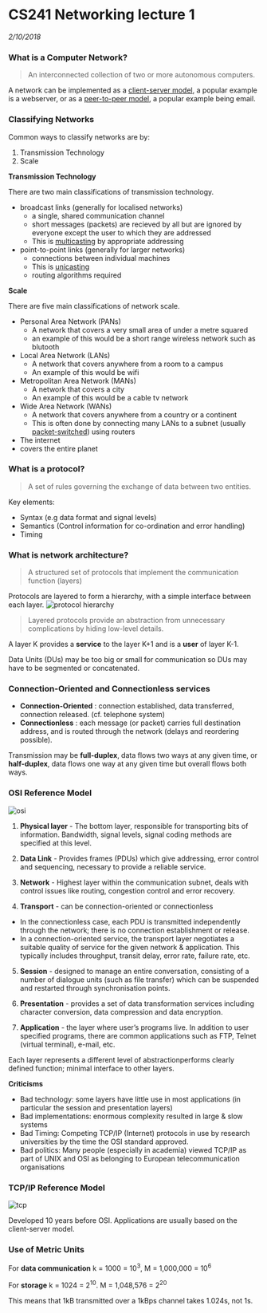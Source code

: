 # CS241 Networking lecture 1
*2/10/2018*

### What is a Computer Network?
> An interconnected collection of two or more autonomous computers.

A network can be implemented as a [client-server model](), a popular example is a webserver, or as a [peer-to-peer model](), a popular example being email.

### Classifying Networks
Common ways to classify networks are by:
1. Transmission Technology
1. Scale

**Transmission Technology**

There are two main classifications of transmission technology.
* broadcast links (generally for localised networks)
  * a single, shared communication channel
  * short messages (packets) are recieved by all but are ignored by everyone except the user to which they are addressed
  * This is [multicasting](https://en.wikipedia.org/wiki/Multicast) by appropriate addressing
* point-to-point links (generally for larger networks)
  * connections between individual machines
  * This is [unicasting](https://en.wikipedia.org/wiki/Unicast)
  * routing algorithms required

**Scale**

There are five main classifications of network scale.
* Personal Area Network (PANs)
  * A network that covers a very small area of under a metre squared
  * an example of this would be a short range wireless network such as blutooth
* Local Area Network (LANs)
  * A network that covers anywhere from a room to a campus
  * An example of this would be wifi
* Metropolitan Area Network (MANs)
  * A network that covers a city
  * An example of this would be a cable tv network
* Wide Area Network (WANs)
  * A network that covers anywhere from a country or a continent
  * This is often done by connecting many LANs to a subnet (usually [packet-switched](https://en.wikipedia.org/wiki/Packet_switching)) using routers
* The internet
 * covers the entire planet

### What is a protocol?
> A set of rules governing the exchange of data between two entities.

Key elements:
* Syntax (e.g data format and signal levels)
* Semantics (Control information for co-ordination and error handling)
* Timing

### What is network architecture?
> A structured set of protocols that implement the
communication function (layers)

Protocols are layered to form a hierarchy, with a simple interface between each layer.
![protocol hierarchy](Images/pHierarchy.JPG)
> Layered protocols provide an
abstraction
 from unnecessary complications by hiding low-level details.

 A layer K provides a **service** to the layer K+1 and is a **user** of layer K-1.

 Data Units (DUs) may be too big or small for communication so DUs may have to be segmented or
 concatenated.

### Connection-Oriented and Connectionless services

* **Connection-Oriented**
: connection established, data transferred, connection
released. (cf. telephone system)
* **Connectionless**
: each message (or packet) carries full destination address, and
is routed through the network (delays and reordering possible).

Transmission may be **full-duplex**, data flows two ways at any given time, or **half-duplex**, data flows one way at any given time but overall flows both ways.

### OSI Reference Model
![osi](Images/osi.png)

1. **Physical layer** - The bottom layer,
responsible for transporting bits of information. Bandwidth,
signal levels, signal coding methods are specified at this level.

2. **Data Link** - Provides frames (PDUs) which give addressing, error control and
sequencing, necessary to provide a reliable service.

3. **Network** - Highest layer within the communication subnet, deals with control issues like
routing, congestion control and error recovery.

4. **Transport**  - can be connection-oriented or connectionless
  * In the connectionless case, each PDU is transmitted independently through the network;
there is no connection establishment or release.
  * In a connection-oriented service, the transport layer negotiates a suitable quality of
service for the given network & application. This typically includes throughput, transit
delay, error rate, failure rate, etc.

5. **Session** - designed to manage an entire conversation, consisting of a number of dialogue
units (such as file transfer) which can be suspended and restarted through synchronisation
points.

6. **Presentation** - provides a set of data transformation services including character conversion,
data compression and data encryption.

7. **Application** - the layer where user’s programs live. In addition to user specified programs,
there are common applications such as FTP, Telnet (virtual terminal), e-mail, etc.

Each layer represents a different level of abstractionperforms clearly defined function;
minimal interface to other layers.

**Criticisms**
* Bad technology: some layers have little use in most applications (in particular the session and presentation layers)
* Bad implementations: enormous complexity resulted in large & slow systems
* Bad Timing: Competing TCP/IP (Internet) protocols in use by research universities by the
time the OSI standard approved.
*  Bad politics: Many people (especially in academia) viewed TCP/IP as part of UNIX and
OSI as belonging to
 European telecommunication organisations

### TCP/IP Reference Model
![tcp](Images/osiVsTcp.jpg)

Developed 10 years before OSI. Applications are usually based on the client-server model.

### Use of Metric Units
For **data communication** k = 1000 = 10<sup>3</sup>, M = 1,000,000 = 10<sup>6</sup>

For **storage** k = 1024 = 2<sup>10</sup>. M = 1,048,576 = 2<sup>20</sup>

This means that 1kB transmitted over a 1kBps channel takes 1.024s, not 1s.
